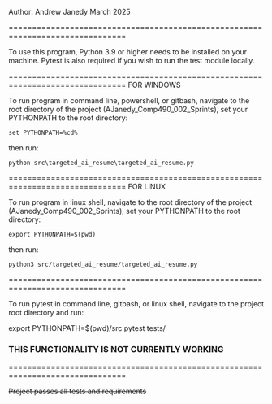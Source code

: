 Author: Andrew Janedy
March 2025

===============================================================================

To use this program, Python 3.9 or higher needs to be installed on your 
machine.  Pytest is also required if you wish to run the test module
locally.

===============================================================================
FOR WINDOWS

To run program in command line, powershell, or gitbash, navigate to the root 
directory of the project (AJanedy_Comp490_002_Sprints), set your PYTHONPATH 
to the root directory:

    set PYTHONPATH=%cd%

then run:

    python src\targeted_ai_resume\targeted_ai_resume.py

===============================================================================
FOR LINUX

To run program in linux shell, navigate to the root directory of the project
(AJanedy_Comp490_002_Sprints), set your PYTHONPATH to the root directory:
    
    export PYTHONPATH=$(pwd)

then run:

    python3 src/targeted_ai_resume/targeted_ai_resume.py

===============================================================================

To run pytest in command line, gitbash, or linux shell, navigate to 
the project root directory and run:

export PYTHONPATH=$(pwd)/src
pytest tests/

### THIS FUNCTIONALITY IS NOT CURRENTLY WORKING ###

===============================================================================

~~Project passes all tests and requirements~~
